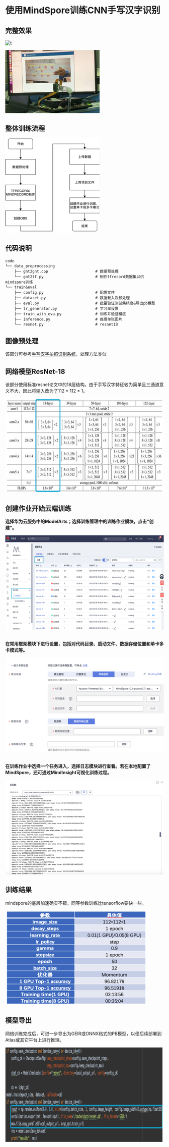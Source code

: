 # 使用MindSpore训练CNN手写汉字识别

## 完整效果
![t](https://github.com/HuiyanWen/Atlas200_HCCR/blob/master/tx6or-k8jom.gif)

<div><img width="300" height="200" src="https://github.com/HuiyanWen/mindspore_hccr/blob/master/pic/hanzi28.jpg"/></div>

## 整体训练流程
<div><img width="300" height="300" src="https://github.com/HuiyanWen/mindspore_hccr/blob/master/pic/%E6%95%B4%E4%BD%93%E6%B5%81%E7%A8%8B.png"/></div>

## 代码说明
```
code
└── data_preprocessing
	├── gnt2gnt.cpp                     # 数据预处理
	└── gnt2tf.py                       # 制作tfrecord数据集以供mindspore训练
└── train&eval
	├── config.py                       # 配置文件
	├── dataset.py                      # 数据载入及预处理
	├── eval.py                         # 批量验证测试集精度&导出pb模型
	├── lr_generator.py                 # 学习率设置
	├── train_with_eva.py               # 训练并验证精度
	├── inference.py              	    # 推理单张图片
	└── resnet.py                       # resnet18
```
## 图像预处理
该部分可参考[手写汉字拍照识别系统](https://www.huaweicloud.com/ascend/apps/applicationDetails/812608665)，处理方法类似
## 网络模型ResNet-18
该部分使用标准resnet论文中的18层结构。由于手写汉字特征较为简单且三通道意义不大，因此将输入改为了112 * 112 * 1。

<div><img width="600" height="300" src="https://github.com/HuiyanWen/mindspore_hccr/blob/master/pic/resnet.png"/></div>

## 创建作业开始云端训练
**选择华为云服务中的ModelArts；选择训练管理中的训练作业模块，点击“创建”。**

<div><img width="600" height="300" src="https://github.com/HuiyanWen/mindspore_hccr/blob/master/pic/%E5%88%9B%E5%BB%BA%E4%BD%9C%E4%B8%9A%E5%BC%80%E5%A7%8B%E4%BA%91%E7%AB%AF%E8%AE%AD%E7%BB%83.png"/></div>

**<br>在常用框架模块下进行设置，包括对代码目录、启动文件、数据存储位置和单卡多卡模式等。**

<div><img width="600" height="300" src="https://github.com/HuiyanWen/mindspore_hccr/blob/master/pic/%E5%88%9B%E5%BB%BA%E4%BD%9C%E4%B8%9A%E5%BC%80%E5%A7%8B%E4%BA%91%E7%AB%AF%E8%AE%AD%E7%BB%832.png"/></div>

**<br>在训练作业中选择一个任务进入，选择日志模块进行查看。若在本地配置了MindSpore，还可通过MindInsight可视化训练过程。**

<div><img width="600" height="300" src="https://github.com/HuiyanWen/mindspore_hccr/blob/master/pic/%E5%9B%BE%E7%89%87%202.png"/></div>

## 训练结果
mindspore的底层加速确实不错，同等参数训练比tensorflow要快一些。

<div><img width="450" height="300" src="https://github.com/HuiyanWen/mindspore_hccr/blob/master/pic/%E5%9B%BE%E7%89%873.png"/></div>

## 模型导出
网络训练完成后，可进一步导出为GEIR或ONNX格式的PB模型，以便后续部署到Atlas或其它平台上进行推理。

<div><img width="500" height="300" src="https://github.com/HuiyanWen/mindspore_hccr/blob/master/pic/%E5%9B%BE%E7%89%87%204.png"/></div>
